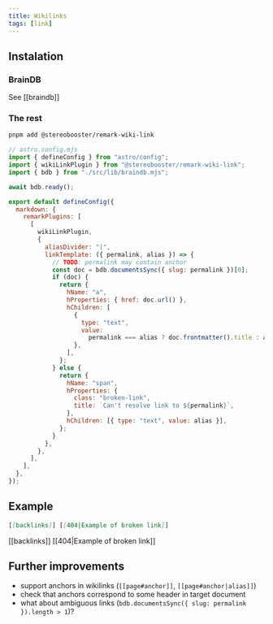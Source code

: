 ```yaml
---
title: Wikilinks
tags: [link]
---
```


## Instalation

### BrainDB

See [[braindb]]

### The rest

```bash title="Instal dependencies…"
pnpm add @stereobooster/remark-wiki-link
```

```js
// astro.config.mjs
import { defineConfig } from "astro/config";
import { wikiLinkPlugin } from "@stereobooster/remark-wiki-link";
import { bdb } from "./src/lib/braindb.mjs";

await bdb.ready();

export default defineConfig({
  markdown: {
    remarkPlugins: [
      [
        wikiLinkPlugin,
        {
          aliasDivider: "|",
          linkTemplate: ({ permalink, alias }) => {
            // TODO: permalink may contain anchor
            const doc = bdb.documentsSync({ slug: permalink })[0];
            if (doc) {
              return {
                hName: "a",
                hProperties: { href: doc.url() },
                hChildren: [
                  {
                    type: "text",
                    value:
                      permalink === alias ? doc.frontmatter().title : alias,
                  },
                ],
              };
            } else {
              return {
                hName: "span",
                hProperties: {
                  class: "broken-link",
                  title: `Can't resolve link to ${permalink}`,
                },
                hChildren: [{ type: "text", value: alias }],
              };
            }
          },
        },
      ],
    ],
  },
});
```

## Example

```md
[[backlinks]] [[404|Example of broken link]]
```

[[backlinks]] [[404|Example of broken link]]

## Further improvements

- support anchors in wikilinks (`[[page#anchor]]`, `[[page#anchor|alias]]`)
- check that anchors correspond to some header in target document
- what about ambiguous links (`bdb.documentsSync({ slug: permalink }).length > 1`)?
